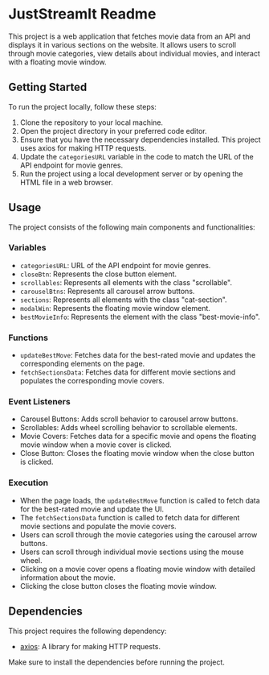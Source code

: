 # JustStreamIt Readme

This project is a web application that fetches movie data from an API and displays it in various sections on the website. It allows users to scroll through movie categories, view details about individual movies, and interact with a floating movie window.

## Getting Started

To run the project locally, follow these steps:

1. Clone the repository to your local machine.
2. Open the project directory in your preferred code editor.
3. Ensure that you have the necessary dependencies installed. This project uses axios for making HTTP requests.
4. Update the `categoriesURL` variable in the code to match the URL of the API endpoint for movie genres.
5. Run the project using a local development server or by opening the HTML file in a web browser.

## Usage

The project consists of the following main components and functionalities:

### Variables

- `categoriesURL`: URL of the API endpoint for movie genres.
- `closeBtn`: Represents the close button element.
- `scrollables`: Represents all elements with the class "scrollable".
- `carouselBtns`: Represents all carousel arrow buttons.
- `sections`: Represents all elements with the class "cat-section".
- `modalWin`: Represents the floating movie window element.
- `bestMovieInfo`: Represents the element with the class "best-movie-info".

### Functions

- `updateBestMove`: Fetches data for the best-rated movie and updates the corresponding elements on the page.
- `fetchSectionsData`: Fetches data for different movie sections and populates the corresponding movie covers.

### Event Listeners

- Carousel Buttons: Adds scroll behavior to carousel arrow buttons.
- Scrollables: Adds wheel scrolling behavior to scrollable elements.
- Movie Covers: Fetches data for a specific movie and opens the floating movie window when a movie cover is clicked.
- Close Button: Closes the floating movie window when the close button is clicked.

### Execution

- When the page loads, the `updateBestMove` function is called to fetch data for the best-rated movie and update the UI.
- The `fetchSectionsData` function is called to fetch data for different movie sections and populate the movie covers.
- Users can scroll through the movie categories using the carousel arrow buttons.
- Users can scroll through individual movie sections using the mouse wheel.
- Clicking on a movie cover opens a floating movie window with detailed information about the movie.
- Clicking the close button closes the floating movie window.

## Dependencies

This project requires the following dependency:

- [axios](https://github.com/axios/axios): A library for making HTTP requests.

Make sure to install the dependencies before running the project.
